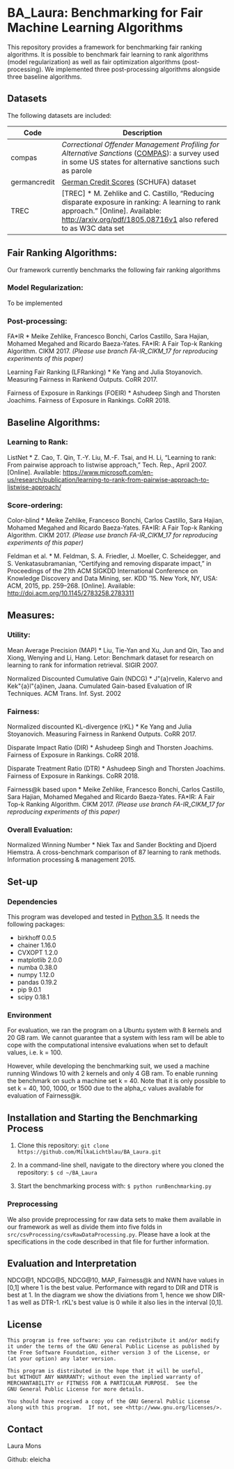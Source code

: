 # BA_Laura: Benchmarking for Fair Machine Learning Algorithms

This repository provides a framework for benchmarking fair ranking algorithms. It is possible to benchmark fair learning to rank algorithms (model regularization) as well as fair optimization algorithms (post-processing). We implemented three post-processing algorithms alongside three baseline algorithms.

## Datasets

The following datasets are included:

| Code  | Description |
| ----- | ----------- |
| compas | *Correctional Offender Management Profiling for Alternative Sanctions* ([COMPAS](https://github.com/propublica/compas-analysis)): a survey used in some US states for alternative sanctions such as parole |
| germancredit | [German Credit Scores](https://archive.ics.uci.edu/ml/datasets/Statlog+(German+Credit+Data)) (SCHUFA) dataset |
| TREC | [TREC] * M. Zehlike and C. Castillo, “Reducing disparate exposure in ranking: A learning to rank approach.” [Online]. Available: http://arxiv.org/pdf/1805.08716v1 also refered to as W3C data set|


## Fair Ranking Algorithms:

Our framework currently benchmarks the following fair ranking algorithms

### Model Regularization:

To be implemented

### Post-processing:

FA\*IR * Meike Zehlike, Francesco Bonchi, Carlos Castillo, Sara Hajian, Mohamed Megahed and Ricardo Baeza-Yates. FA\*IR: A Fair Top-k Ranking Algorithm. CIKM 2017. *(Please use branch FA-IR_CIKM_17 for reproducing experiments of this paper)*

Learning Fair Ranking (LFRanking) * Ke Yang and Julia Stoyanovich. Measuring Fairness in Rankend Outputs. CoRR 2017. 

Fairness of Exposure in Rankings (FOEIR) * Ashudeep Singh and Thorsten Joachims. Fairness of Exposure in Rankings. CoRR 2018. 


## Baseline Algorithms:

### Learning to Rank:

ListNet * Z. Cao, T. Qin, T.-Y. Liu, M.-F. Tsai, and H. Li, “Learning to rank: From pairwise approach to listwise approach,” Tech. Rep., April 2007. [Online]. Available: https://www.microsoft.com/en-us/research/publication/learning-to-rank-from-pairwise-approach-to-listwise-approach/

### Score-ordering:

Color-blind * Meike Zehlike, Francesco Bonchi, Carlos Castillo, Sara Hajian, Mohamed Megahed and Ricardo Baeza-Yates. FA\*IR: A Fair Top-k Ranking Algorithm. CIKM 2017. *(Please use branch FA-IR_CIKM_17 for reproducing experiments of this paper)*

Feldman et al. * M. Feldman, S. A. Friedler, J. Moeller, C. Scheidegger, and S. Venkatasubramanian, “Certifying and removing disparate impact,” in Proceedings of the 21th ACM SIGKDD International Conference on Knowledge Discovery and Data Mining, ser. KDD ’15. New York, NY, USA: ACM, 2015, pp. 259–268. [Online]. Available: http://doi.acm.org/10.1145/2783258.2783311

## Measures:

### Utility: 

Mean Average Precision (MAP) * Liu, Tie-Yan and Xu, Jun and Qin, Tao and Xiong, Wenying and Li, Hang. Letor: Benchmark dataset for research on learning to rank for information retrieval. SIGIR 2007. 

Normalized Discounted Cumulative Gain (NDCG) * J\"{a}rvelin, Kalervo and Kek\"{a}l\"{a}inen, Jaana. Cumulated Gain-based Evaluation of IR Techniques. ACM Trans. Inf. Syst. 2002 

### Fairness:

Normalized discounted KL-divergence (rKL) * Ke Yang and Julia Stoyanovich. Measuring Fairness in Rankend Outputs. CoRR 2017. 

Disparate Impact Ratio (DIR) * Ashudeep Singh and Thorsten Joachims. Fairness of Exposure in Rankings. CoRR 2018. 

Disparate Treatment Ratio (DTR) * Ashudeep Singh and Thorsten Joachims. Fairness of Exposure in Rankings. CoRR 2018. 

Fairness@k based upon * Meike Zehlike, Francesco Bonchi, Carlos Castillo, Sara Hajian, Mohamed Megahed and Ricardo Baeza-Yates. FA\*IR: A Fair Top-k Ranking Algorithm. CIKM 2017. *(Please use branch FA-IR_CIKM_17 for reproducing experiments of this paper)*

### Overall Evaluation:

Normalized Winning Number * Niek Tax and Sander Bockting and Djoerd Hiemstra. A cross-benchmark comparison of 87 learning to rank methods. Information processing \& management 2015. 

## Set-up

### Dependencies

This program was developed and tested in [Python 3.5](https://www.python.org/downloads/release/python-350/). It needs the following packages:

* birkhoff 0.0.5 
* chainer 1.16.0
* CVXOPT 1.2.0
* matplotlib 2.0.0
* numba 0.38.0
* numpy 1.12.0
* pandas 0.19.2
* pip 9.0.1
* scipy 0.18.1

### Environment

For evaluation, we ran the program on a Ubuntu system with 8 kernels and 20 GB ram. We cannot guarantee that a system with less ram will be able to cope with the computational intensive evaluations when set to default values, i.e. k = 100. 

However, while developing the benchmarking suit, we used a machine running Windows 10 with 2 kernels and only 4 GB ram. To enable running the benchmark on such a machine set k = 40. Note that it is only possible to set k = 40, 100, 1000, or 1500 due to the alpha_c values available for evaluation of Fairness@k.

## Installation and Starting the Benchmarking Process

1. Clone this repository:
`git clone https://github.com/MilkaLichtblau/BA_Laura.git`

2. In a command-line shell, navigate to the directory where you cloned the repository:
`$ cd ~/BA_Laura`

3. Start the benchmarking process with:
`$ python runBenchmarking.py`

### Preprocessing

We also provide preprocessing for raw data sets to make them available in our framework as well as divide them into five folds in `src/csvProcessing/csvRawDataProcessing.py`. Please have a look at the specifications in the code described in that file for further information.

## Evaluation and Interpretation

NDCG@1, NDCG@5, NDCG@10, MAP, Fairness@k and NWN have values in [0,1] where 1 is the best value.
Performance with regard to DIR and DTR is best at 1. In the diagram we show the diviations from 1, hence we show DIR-1 as well as DTR-1.
rKL's best value is 0 while it also lies in the interval [0,1].

## License
    This program is free software: you can redistribute it and/or modify
    it under the terms of the GNU General Public License as published by
    the Free Software Foundation, either version 3 of the License, or
    (at your option) any later version.

    This program is distributed in the hope that it will be useful,
    but WITHOUT ANY WARRANTY; without even the implied warranty of
    MERCHANTABILITY or FITNESS FOR A PARTICULAR PURPOSE.  See the
    GNU General Public License for more details.

    You should have received a copy of the GNU General Public License
    along with this program.  If not, see <http://www.gnu.org/licenses/>.

## Contact

Laura Mons

Github: eleicha
